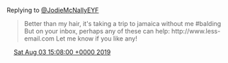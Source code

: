 Replying to [@JodieMcNallyEYF](https://twitter.com/JodieMcNallyEYF/status/1156976800532242433)

> Better than my hair, it's taking a trip to jamaica without me \#balding But on your inbox, perhaps any of these can help: http://www\.less\-email\.com Let me know if you like any\!

<img src="../../media/tweet.ico" width="12" /> [Sat Aug 03 15:08:00 +0000 2019](https://twitter.com/DromerDenker/status/1157669452286189570)